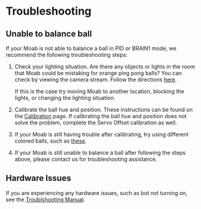 # Troubleshooting

## Unable to balance ball

If your Moab is not able to balance a ball in PID or BRAIN1 mode, we recommend the following troubleshooting steps:

1. Check your lighting situation. Are there any objects or lights in the room that Moab could be mistaking for orange ping pong balls? You can check by viewing the camera stream. Follow the directions [here](https://github.com/microsoft/moabian/blob/docs-update/docs/view-camera-stream.md). 
       
     If this is the case try moving Moab to another location, blocking the lights, or changing the lighting situation.

2. Calibrate the ball hue and position. These instructions can be found on the [Calibration](https://github.com/microsoft/moabian/blob/docs-v3-updates/docs/calibration.md) page. If calibrating the ball hue and position does not solve the problem, complete the Servo Offset calibration as well.

3. If your Moab is still having trouble after calibrating, try using different colored balls, such as [these](https://www.amazon.com/STIGA-Assorted-Multicolor-Recreational-Quality-Regulation/dp/B000GF6030/ref=sr_1_20?dchild=1&keywords=ping+pong+balls+color&qid=1617201019&sr=8-20).

3. If your Moab is still unable to balance a ball after following the steps above, please contact us for troubleshooting assistance.
       
## Hardware Issues

If you are experiencing any hardware issues, such as bot not turning on, see the [Troublshooting Manual](https://github.com/microsoft/moabian/blob/main/docs/MoabTroubleshootingDoc.pdf).
